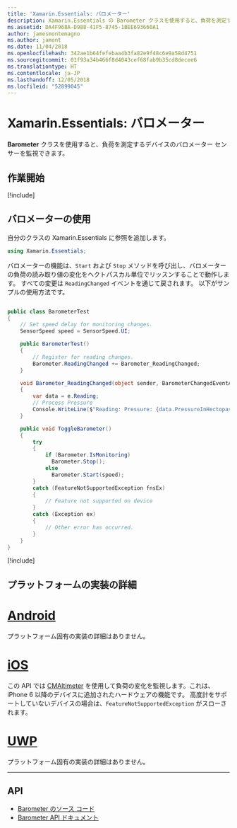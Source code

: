 ```yaml
---
title: 'Xamarin.Essentials: バロメーター'
description: Xamarin.Essentials の Barometer クラスを使用すると、負荷を測定するデバイスのバロメーター センサーを監視できます。
ms.assetid: DA4F968A-D988-41F5-8745-1BEE693660A1
author: jamesmontemagno
ms.author: jamont
ms.date: 11/04/2018
ms.openlocfilehash: 342ae1b64fefebaa4b3fa82e9f48c6e9a58d4751
ms.sourcegitcommit: 01f93a34b466f8d4043cef68fab9b35cd8decee6
ms.translationtype: HT
ms.contentlocale: ja-JP
ms.lasthandoff: 12/05/2018
ms.locfileid: "52899045"
---
```

# <a name="xamarinessentials-barometer"></a>Xamarin.Essentials: バロメーター

**Barometer** クラスを使用すると、負荷を測定するデバイスのバロメーター センサーを監視できます。

## <a name="get-started"></a>作業開始

[!include[](~/essentials/includes/get-started.md)]

## <a name="using-barometer"></a>バロメーターの使用

自分のクラスの Xamarin.Essentials に参照を追加します。

```csharp
using Xamarin.Essentials;
```

バロメーターの機能は、`Start` および `Stop` メソッドを呼び出し、バロメーターの負荷の読み取り値の変化をヘクトパスカル単位でリッスンすることで動作します。 すべての変更は `ReadingChanged` イベントを通じて戻されます。 以下がサンプルの使用方法です。

```csharp

public class BarometerTest
{
    // Set speed delay for monitoring changes.
    SensorSpeed speed = SensorSpeed.UI;

    public BarometerTest()
    {
        // Register for reading changes.
        Barometer.ReadingChanged += Barometer_ReadingChanged;
    }

    void Barometer_ReadingChanged(object sender, BarometerChangedEventArgs e)
    {
        var data = e.Reading;
        // Process Pressure
        Console.WriteLine($"Reading: Pressure: {data.PressureInHectopascals} hectopascals");
    }

    public void ToggleBarometer()
    {
        try
        {
            if (Barometer.IsMonitoring)
              Barometer.Stop();
            else
              Barometer.Start(speed);
        }
        catch (FeatureNotSupportedException fnsEx)
        {
            // Feature not supported on device
        }
        catch (Exception ex)
        {
            // Other error has occurred.
        }
    }
}
```

[!include[](~/essentials/includes/sensor-speed.md)]

## <a name="platform-implementation-specifics"></a>プラットフォームの実装の詳細

# <a name="androidtabandroid"></a>[Android](#tab/android)

プラットフォーム固有の実装の詳細はありません。

# <a name="iostabios"></a>[iOS](#tab/ios)

この API では [CMAltimeter](https://developer.apple.com/documentation/coremotion/cmaltimeter#//apple_ref/occ/cl/CMAltimeter) を使用して負荷の変化を監視します。これは、iPhone 6 以降のデバイスに追加されたハードウェアの機能です。 高度計をサポートしていないデバイスの場合は、`FeatureNotSupportedException` がスローされます。

# <a name="uwptabuwp"></a>[UWP](#tab/uwp)

プラットフォーム固有の実装の詳細はありません。

-----

## <a name="api"></a>API

- [Barometer のソース コード](https://github.com/xamarin/Essentials/tree/master/Xamarin.Essentials/Barometer)
- [Barometer API ドキュメント](xref:Xamarin.Essentials.Barometer)
